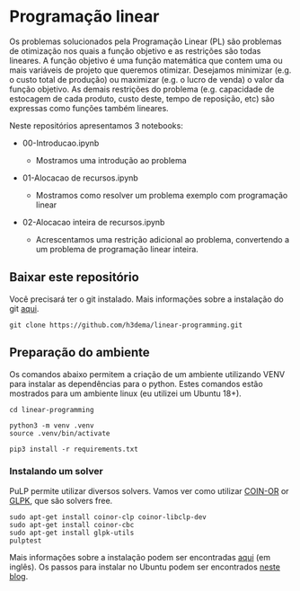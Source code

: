# Programação linear


Os problemas solucionados pela Programação Linear (PL) são problemas de otimização nos quais a função objetivo e as restrições são todas lineares.
A função objetivo é uma função matemática que contem uma ou mais variáveis de projeto que queremos otimizar.
Desejamos minimizar (e.g. o custo total de produção) ou maximizar (e.g. o lucro de venda) o valor da função objetivo.
As demais restrições do problema (e.g. capacidade de estocagem de cada produto, custo deste, tempo de reposição, etc) são expressas como funções também lineares.

Neste repositórios apresentamos 3 notebooks:
- 00-Introducao.ipynb
    + Mostramos uma introdução ao problema
    
- 01-Alocacao de recursos.ipynb
    + Mostramos como resolver um problema exemplo com programação linear
    
- 02-Alocacao inteira de recursos.ipynb
    + Acrescentamos uma restrição adicional ao problema, convertendo a um problema de programação linear inteira.



## Baixar este repositório

Você precisará ter o git instalado. Mais informações sobre a instalação do git [aqui](https://git-scm.com/book/en/v2/Getting-Started-Installing-Git).


```
git clone https://github.com/h3dema/linear-programming.git
```

## Preparação do ambiente


Os comandos abaixo permitem a criação de um ambiente utilizando VENV para instalar as dependências para o python.
Estes comandos estão mostrados para um ambiente linux (eu utilizei um Ubuntu 18+).


```
cd linear-programming

python3 -m venv .venv
source .venv/bin/activate

pip3 install -r requirements.txt
```


### Instalando um solver

PuLP permite utilizar diversos solvers.
Vamos ver como utilizar [COIN-OR](https://github.com/coin-or/Clp) or [GLPK](https://www.gnu.org/software/glpk/), que são solvers free.

```
sudo apt-get install coinor-clp coinor-libclp-dev
sudo apt-get install coinor-cbc
sudo apt-get install glpk-utils
pulptest
```


Mais informações sobre a instalação podem ser encontradas [aqui](https://coin-or.github.io/user_introduction.html) (em inglês).
Os passos para instalar no Ubuntu podem ser encontrados [neste blog](https://ma.juii.net/blog/install-coin-or).